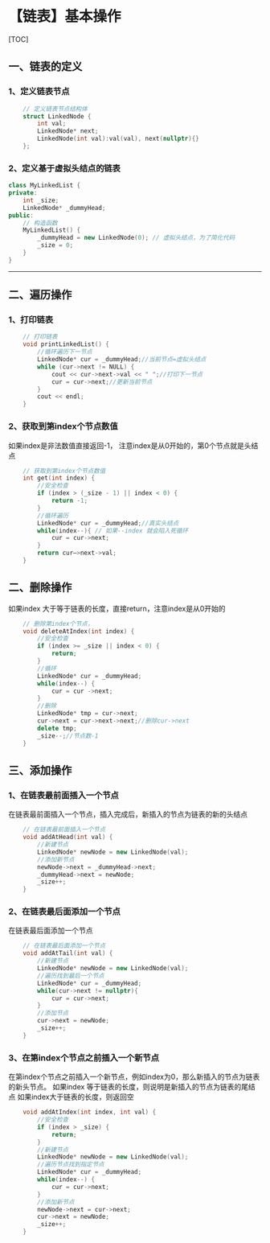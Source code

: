 # 【链表】基本操作



[TOC]

## 一、链表的定义

### 1、定义链表节点

```c++
	// 定义链表节点结构体
    struct LinkedNode {
        int val;
        LinkedNode* next;
        LinkedNode(int val):val(val), next(nullptr){}
    };
```

### 2、定义基于虚拟头结点的链表

```c++
class MyLinkedList {
private:
    int _size;
    LinkedNode* _dummyHead;
public:
    // 构造函数
    MyLinkedList() {
        _dummyHead = new LinkedNode(0); // 虚拟头结点，为了简化代码
        _size = 0;
    }
}
```

------

## 二、遍历操作

### 1、打印链表

```c++
	// 打印链表
    void printLinkedList() {
        //循环遍历下一节点
        LinkedNode* cur = _dummyHead;//当前节点=虚拟头结点
        while (cur->next != NULL) {
            cout << cur->next->val << " ";//打印下一节点
            cur = cur->next;//更新当前节点
        }
        cout << endl;
    }
```

### 2、获取到第index个节点数值

如果index是非法数值直接返回-1， 注意index是从0开始的，第0个节点就是头结点

```c++
	// 获取到第index个节点数值
    int get(int index) {
        //安全检查
        if (index > (_size - 1) || index < 0) {
            return -1;
        }
        //循环遍历
        LinkedNode* cur = _dummyHead;//真实头结点
        while(index--){ // 如果--index 就会陷入死循环
            cur = cur->next;
        }
        return cur—>next->val;
    }
```

## 二、删除操作

如果index 大于等于链表的长度，直接return，注意index是从0开始的

```c++
	// 删除第index个节点，
    void deleteAtIndex(int index) {
        //安全检查
        if (index >= _size || index < 0) {
            return;
        }
        //循环
        LinkedNode* cur = _dummyHead;
        while(index--) {
            cur = cur ->next;
        }
        //删除
        LinkedNode* tmp = cur->next;
        cur->next = cur->next->next;//删除cur->next
        delete tmp;
        _size--;//节点数-1
    }
```

## 三、添加操作

### 1、在链表最前面插入一个节点

在链表最前面插入一个节点，插入完成后，新插入的节点为链表的新的头结点

```c++
	// 在链表最前面插入一个节点
    void addAtHead(int val) {
        //新建节点
        LinkedNode* newNode = new LinkedNode(val);
        //添加新节点
        newNode->next = _dummyHead->next;
        _dummyHead->next = newNode;
        _size++;
    }
```

### 2、在链表最后面添加一个节点

在链表最后面添加一个节点

```c++
	// 在链表最后面添加一个节点
    void addAtTail(int val) {
        //新建节点
        LinkedNode* newNode = new LinkedNode(val);
        //遍历找到最后一个节点
        LinkedNode* cur = _dummyHead;
        while(cur->next != nullptr){
            cur = cur->next;
        }
        //添加节点
        cur->next = newNode;
        _size++;
    }
```

### 3、在第index个节点之前插入一个新节点

在第index个节点之前插入一个新节点，例如index为0，那么新插入的节点为链表的新头节点。
 如果index 等于链表的长度，则说明是新插入的节点为链表的尾结点
如果index大于链表的长度，则返回空

```c++
	void addAtIndex(int index, int val) {
        //安全检查
        if (index > _size) {
            return;
        }
        //新建节点
        LinkedNode* newNode = new LinkedNode(val);
        //遍历节点找到指定节点
        LinkedNode* cur = _dummyHead;
        while(index--) {
            cur = cur->next;
        }
        //添加新节点
        newNode->next = cur->next;
        cur->next = newNode;
        _size++;
    }
```



